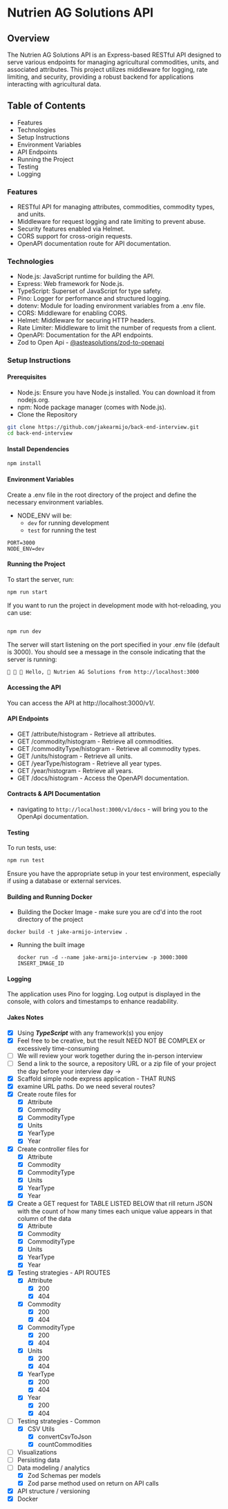 # Nutrien AG Solutions API
## Overview
The Nutrien AG Solutions API is an Express-based RESTful API designed to serve various endpoints for managing agricultural commodities, units, and associated attributes. This project utilizes middleware for logging, rate limiting, and security, providing a robust backend for applications interacting with agricultural data.

## Table of Contents
- Features
- Technologies
- Setup Instructions
- Environment Variables
- API Endpoints
- Running the Project
- Testing
- Logging

### Features
- RESTful API for managing attributes, commodities, commodity types, and units.
- Middleware for request logging and rate limiting to prevent abuse.
- Security features enabled via Helmet.
- CORS support for cross-origin requests.
- OpenAPI documentation route for API documentation.

### Technologies
- Node.js: JavaScript runtime for building the API.
- Express: Web framework for Node.js.
- TypeScript: Superset of JavaScript for type safety.
- Pino: Logger for performance and structured logging.
- dotenv: Module for loading environment variables from a .env file.
- CORS: Middleware for enabling CORS.
- Helmet: Middleware for securing HTTP headers.
- Rate Limiter: Middleware to limit the number of requests from a client.
- OpenAPI: Documentation for the API endpoints.
- Zod to Open Api - [@asteasolutions/zod-to-openapi](https://www.npmjs.com/package/@asteasolutions/zod-to-openapi)

### Setup Instructions

#### Prerequisites
- Node.js: Ensure you have Node.js installed. You can download it from nodejs.org.
- npm: Node package manager (comes with Node.js).
- Clone the Repository
```bash
git clone https://github.com/jakearmijo/back-end-interview.git
cd back-end-interview
```
#### Install Dependencies
```bash
npm install
```
#### Environment Variables
Create a .env file in the root directory of the project and define the necessary environment variables.
- NODE_ENV will be:
  -  ```dev``` for running development
  -  ```test``` for running the test

```plaintext
PORT=3000
NODE_ENV=dev
```
#### Running the Project
To start the server, run:

```bash
npm run start
```
If you want to run the project in development mode with hot-reloading, you can use:

```bash

npm run dev
```
The server will start listening on the port specified in your .env file (default is 3000).
You should see a message in the console indicating that the server is running:

```bash
🚜 🚜 🚜 Hello, 🌿 Nutrien AG Solutions from http://localhost:3000
```

#### Accessing the API
You can access the API at http://localhost:3000/v1/.

#### API Endpoints
- GET /attribute/histogram - Retrieve all attributes.
- GET /commodity/histogram - Retrieve all commodities.
- GET /commodityType/histogram - Retrieve all commodity types.
- GET /units/histogram - Retrieve all units.
- GET /yearType/histogram - Retrieve all year types.
- GET /year/histogram - Retrieve all years.
- GET /docs/histogram - Access the OpenAPI documentation.
  
#### Contracts & API Documentation
- navigating to ```http://localhost:3000/v1/docs``` - will bring you to the OpenApi documentation.

#### Testing
To run tests, use:

```bash
npm run test
```
Ensure you have the appropriate setup in your test environment, especially if using a database or external services.

#### Building and Running Docker
- Building the Docker Image - make sure you are cd'd into the root directory of the project
```shell
docker build -t jake-armijo-interview .
```
- Running the built image
  ```shell 
  docker run -d --name jake-armijo-interview -p 3000:3000 INSERT_IMAGE_ID
  ```
#### Logging
The application uses Pino for logging. Log output is displayed in the console, with colors and timestamps to enhance readability.


#### Jakes Notes
- [x] Using ***TypeScript*** with any framework(s) you enjoy
- [x] Feel free to be creative, but the result NEED NOT BE COMPLEX or excessively time-consuming
- [ ] We will review your work together during the in-person interview
- [ ] Send a link to the source, a repository URL or a zip file of your project the day before your interview day -> 
- [x] Scaffold simple node express application - THAT RUNS
- [x] examine URL paths. Do we need several routes?
- [x] Create route files for 
  - [x] Attribute
  - [x] Commodity
  - [x] CommodityType
  - [x] Units
  - [x] YearType
  - [x] Year
- [x] Create controller files for 
  - [x] Attribute
  - [x] Commodity
  - [x] CommodityType
  - [x] Units
  - [x] YearType
  - [x] Year
- [x] Create a GET request for TABLE LISTED BELOW that rill return JSON with the count of how many times each unique value appears in that column of the data
  - [x] Attribute
  - [x] Commodity
  - [x] CommodityType
  - [x] Units
  - [x] YearType
  - [x] Year
- [x] Testing strategies - API ROUTES
  - [x] Attribute
    - [x] 200
    - [x] 404
  - [x] Commodity
    - [x] 200
    - [x] 404
  - [x] CommodityType
    - [x] 200
    - [x] 404
  - [x] Units
    - [x] 200
    - [x] 404
  - [x] YearType
    - [x] 200
    - [x] 404
  - [x] Year
    - [x] 200
    - [x] 404
- [ ] Testing strategies - Common
  - [x] CSV Utils
    - [x] convertCsvToJson
    - [x] countCommodities
- [ ] Visualizations
- [ ] Persisting data
- [ ] Data modeling / analytics
  - [x] Zod Schemas per models
  - [x] Zod parse method used on return on API calls
- [x] API structure / versioning
- [x] Docker